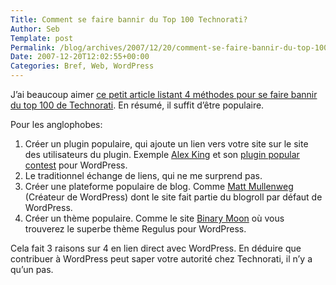 ```yaml
--- 
Title: Comment se faire bannir du Top 100 Technorati?
Author: Seb
Template: post
Permalink: /blog/archives/2007/12/20/comment-se-faire-bannir-du-top-100-technorati
Date: 2007-12-20T12:02:55+00:00
Categories: Bref, Web, WordPress
--- 
```


J&rsquo;ai beaucoup aimer [ce petit article listant 4 méthodes pour se faire bannir du top 100 de Technorati][1]. En résumé, il suffit d&rsquo;être populaire.

Pour les anglophobes:

1.  Créer un plugin populaire, qui ajoute un lien vers votre site sur le site des utilisateurs du plugin. Exemple [Alex King][2] et son [plugin popular contest][3] pour WordPress.
2.  Le traditionnel échange de liens, qui ne me surprend pas.
3.  Créer une plateforme populaire de blog. Comme [Matt Mullenweg][4] (Créateur de WordPress) dont le site fait partie du blogroll par défaut de WordPress.
4.  Créer un thème populaire. Comme le site [Binary Moon][5] où vous trouverez le superbe thème Regulus pour WordPress.

Cela fait 3 raisons sur 4 en lien direct avec WordPress. En déduire que contribuer à WordPress peut saper votre autorité chez Technorati, il n&rsquo;y a qu&rsquo;un pas.

 [1]: http://www.blogstorm.co.uk/blog/4-ways-to-get-banned-from-technorati-100/ "4 was to get banned from the Technorati Top 100"
 [2]: http://alexking.org/ "Site d'Alex King"
 [3]: http://alexking.org/projects/wordpress/popularity-contest "Plugin popular contest"
 [4]: http://photomatt.net/
 [5]: http://www.binarymoon.co.uk/